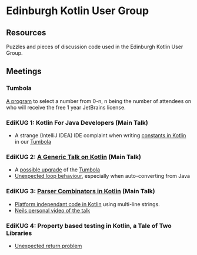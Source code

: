# Edinburgh Kotlin User Group
## Resources

Puzzles and pieces of discussion code used in the Edinburgh Kotlin User Group.

## Meetings

### Tumbola

 [A program](https://github.com/edinburgh-kotlin-user-group/resources/blob/master/src/main/kotlin/com/kug/Tumbola.kt) to select a number from 0-n, n being the number of attendees on who will receive the free 1 year JetBrains license.

### EdiKUG 1: Kotlin For Java Developers (Main Talk)

  - A strange (IntelliJ IDEA) IDE complaint when writing [constants in Kotlin](https://github.com/edinburgh-kotlin-user-group/resources/blob/master/src/main/kotlin/com/kug/Questions.kt#L10) in our [Tumbola](https://github.com/edinburgh-kotlin-user-group/resources/blob/master/src/main/kotlin/com/kug/Tumbola.kt)

### EdiKUG 2: [A Generic Talk on Kotlin](https://github.com/edinburgh-kotlin-user-group/MrBergin/releases/tag/edi_kug_2) (Main Talk)

 - A [possible upgrade](https://github.com/edinburgh-kotlin-user-group/resources/blob/master/src/main/kotlin/com/kug/Tumbola2.kt) of the [Tumbola](https://github.com/edinburgh-kotlin-user-group/resources/blob/master/src/main/kotlin/com/kug/Tumbola.kt) 
 - [Unexpected loop behaviour](https://github.com/edinburgh-kotlin-user-group/resources/blob/master/src/main/kotlin/com/kug/Questions.kt#L39), especially when auto-converting from Java

### EdiKUG 3: [Parser Combinators in Kotlin](https://github.com/edinburgh-kotlin-user-group/Parser-Combinators-In-Kotlin) (Main Talk)
 - [Platform independant code in Kotlin](https://github.com/edinburgh-kotlin-user-group/resources/blob/master/src/main/kotlin/com/kug/Questions.kt#L58) using multi-line strings.
 - [Neils personal video of the talk](https://vimeo.com/393132096)

### EdiKUG 4: Property based testing in Kotlin, a Tale of Two Libraries
 - [Unexpected return problem](https://github.com/edinburgh-kotlin-user-group/resources/blob/master/src/main/kotlin/com/kug/Questions.kt#L78)
 
